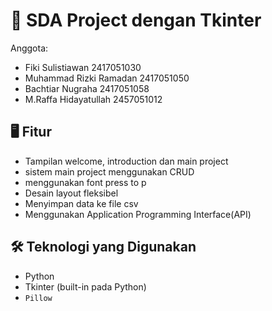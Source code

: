 # 🎨 SDA Project dengan Tkinter

Anggota:
- Fiki Sulistiawan 2417051030
- Muhammad Rizki Ramadan 2417051050
- Bachtiar Nugraha 2417051058
- M.Raffa Hidayatullah 2457051012

## 🖥️ Fitur

- Tampilan welcome, introduction dan main project
- sistem main project menggunakan CRUD
- menggunakan font press to p
- Desain layout fleksibel
- Menyimpan data ke file csv
- Menggunakan Application Programming Interface(API)

## 🛠️ Teknologi yang Digunakan

- Python
- Tkinter (built-in pada Python)
- `Pillow`